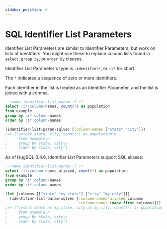 ```yaml
---
sidebar_position: 6
---
```


# SQL Identifier List Parameters

Identifier List Parameters are similar to Identifier Parameters, but work on lists of identifiers. You might use these to replace column lists found in `select`, `group by`, or `order by` clauses.

Identifier List Parameter's type is `:identifier*`, or `:i*` for short.

The `*` indicates a sequence of zero or more identifiers.

Each identifier in the list is treated as an Identifier Parameter, and the list is joined with a comma.

```sql title="SQL"
--:name identifier-list-param :? :*
select :i*:column-names, count(*) as population
from example
group by :i*:column-names
order by :i*:column-names
```

```clojure title="Clojure"
(identifier-list-param-sqlvec {:column-names ["state" "city"]})
;=> ["select state, city, count(*) as population\n
;     from example\n
;     group by state, city\n
;     order by state, city"]
```

As of HugSQL 0.4.6, Identifier List Parameters support SQL aliases:

```sql title="SQL"
--:name identifier-list-param :? :*
select :i*:column-names-aliased, count(*) as population
from example
group by :i*:column-names
order by :i*:column-names
```

```clojure title="Clojure"
(let [columns [["state" "my_state"] ["city" "my_city"]]]
  (identifier-list-param-sqlvec {:column-names-aliased columns
                                 :column-names (mapv first columns)}))
;=> ["select state as my_state, city as my_city, count(*) as population\n
;     from example\n
;     group by state, city\n
;     order by state, city"]
```
